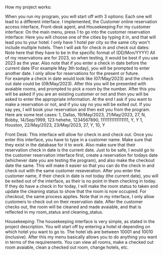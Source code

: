 How my project works:

When you run my program, you will start off with 3 options: Each one will lead to a different interface.
I implemented, the Customer online reservation access interface, Front-desk agent, and Housekeeping
For my customer interface: On the main menu, press 1 to go into the customer reservation interface:
Here you will choose one of the cities by typing it in, and that will lead you to your hotel. I only have 1 hotel per city
so the same city won't include multiple hotels. 
Then I will ask for check in and check out dates: Note here that they have to be in the specific format of (DD/Mon/YYYY)
All of my reservations are for 2023, so when testing, it would be best if you use 2023 as the year.
Also note that if you enter a check in date before the current date (For example May 3th today), you will be prompted to 
enter another date. I only allow for reservations for the present or future.  
For example a check in date would look like (07/May/2023) and the check out date could be (09/May/2023).
After this you will be presented with avaiable rooms, and prompted to pick a room by the number.
After this you will be asked if you are an existing customer or not and then you will be asked to enter the appropriate information. At the end I ask if you want to make a reservation or not, and if you say no you will be exited out.
If you say yes, I will book your reservation and then exit you from the program. 
Here are some test cases: 
1, Dallas, 19/May/2023, 21/May/2023, 27, N, Bobby, 14/Sep/1999, 123 hehehe, 1234567890, 1111111111111111, Y, Y
1, Houston, 22/May/2023, 23/May/2023, 27, Y, 10, Y

Front Desk:
This interface will allow for check in and check out. 
Once you enter this interface, you have to type in a customer name. Make sure that they exist in the database for it to work. Also make sure that their reservation check in date is the current date. Just to be safe, I would go to the customer reservation interface first, create a reservation for todays date (whichever date you are testing the program), and also make the checkout date the same. This will make it easier so that you can do the check in and check out with the same customer reseveration. After you enter the customer name, if their check in date is not today (the current date),
you will be exited out of the interface, as their is no point in them checking in today. If they do have a check in for today, I will make the room status to taken and update the cleaning status to show that the room is now occupied.
For checkout, the same process applies. Note that in my interface, I only allow customers to check out on their reservation date. After the customer checks out, the room will be cleaned and made avaiable, and that is reflected in my room_status and cleaning_status.

Housekeeping:
The housekeeping interface is very simple, as stated in the project description. You will start off by entering a hotel id depending on which hotel you want to go to. The hotel ids are between 10001 and 10010 (inclusive). After this my menu basically allows you to do anything you want in terms of the requirements. You can view all rooms, make a checked out room avaiable, clean a checked out room, change hotels, etc. 
